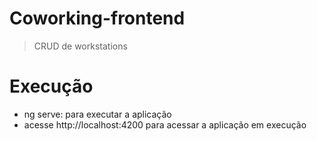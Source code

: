 # Coworking-frontend
> CRUD de workstations

# Execução
- ng serve: para executar a aplicação
- acesse http://localhost:4200 para acessar a aplicação em execução 

